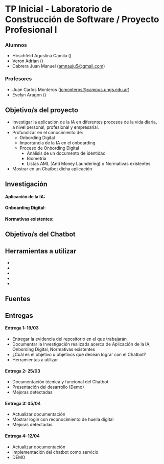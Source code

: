# TP Inicial - Laboratorio de Construcción de Software / Proyecto Profesional I

### Alumnos
- Hirschfeld Agustina Camila ()
- Veron Adrian ()
- Cabrera Juan Manuel (amnauju5@gmail.com)
### Profesores
- Juan Carlos Monteros (jcmonteros@campus.ungs.edu.ar)
- Evelyn Aragon ()

## Objetivo/s del proyecto
- Investigar la aplicación de la IA en diferentes procesos de la vida diaria, a nivel personal, profesional y
empresarial.
- Profundizar en el conocimiento de:
  - Onbording Digital
  - Importancia de la IA en el onboarding
  - Proceso de Onbording Digital
    - Análisis de un documento de identidad
    - Biometría
    - Listas AML (Anti Money Laundering)
o Normativas existentes
- Mostrar en un Chatbot dicha aplicación


## Investigación
#### Aplicación de la IA:
#### Onboarding Digital:
#### Normativas existentes:
## Objetivo/s del Chatbot
## Herramientas a utilizar
- 
- 
- 
- 
- 
## Fuentes

## Entregas
#### Entrega 1: 19/03
- Entregar la evidencia del repositorio en el que trabajarán
- Documentar la Investigación realizada acerca de Aplicación de la IA, Onbording Digital, Normativas
existentes
- ¿Cuál es el objetivo u objetivos que desean lograr con el Chatbot?
- Herramientas a utilizar
#### Entrega 2: 25/03
- Documentación técnica y funcional del Chatbot
- Presentación del desarrollo (Demo)
- Mejoras detectadas
#### Entrega 3: 05/04
- Actualizar documentación
- Mostrar login con reconocimiento de huella digital
- Mejoras detectadas
#### Entrega 4: 12/04
- Actualizar documentación
- Implementación del chatbot como servicio
- DEMO





